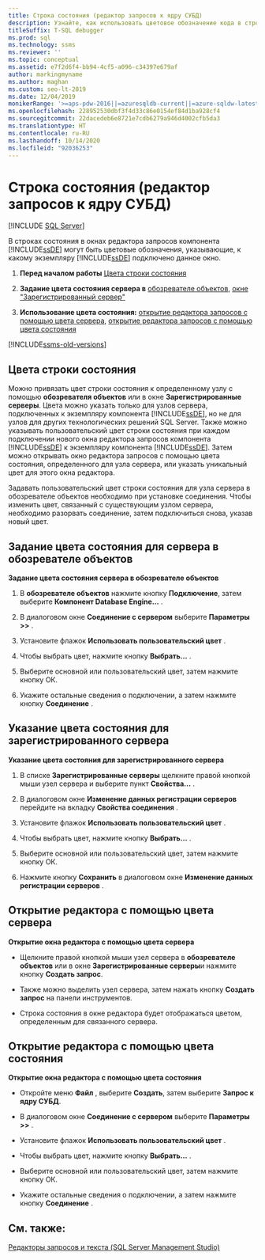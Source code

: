 ```yaml
---
title: Строка состояния (редактор запросов к ядру СУБД)
description: Узнайте, как использовать цветовое обозначение кода в строке состояния окна редактора запросов ядра СУБД, чтобы указать, к какому экземпляру ядра СУБД подключено окно.
titleSuffix: T-SQL debugger
ms.prod: sql
ms.technology: ssms
ms.reviewer: ''
ms.topic: conceptual
ms.assetid: e7f2d6f4-bb94-4cf5-a096-c34397e679af
author: markingmyname
ms.author: maghan
ms.custom: seo-lt-2019
ms.date: 12/04/2019
monikerRange: '>=aps-pdw-2016||=azuresqldb-current||=azure-sqldw-latest||>=sql-server-2016||=sqlallproducts-allversions||>=sql-server-linux-2017||=azuresqldb-mi-current'
ms.openlocfilehash: 228952530dbf3f4d33c86e0154ef84d1ba928cf4
ms.sourcegitcommit: 22dacedeb6e8721e7cdb6279a946d4002cfb5da3
ms.translationtype: HT
ms.contentlocale: ru-RU
ms.lasthandoff: 10/14/2020
ms.locfileid: "92036253"
---
```

# <a name="status-bar-database-engine-query-editor"></a>Строка состояния (редактор запросов к ядру СУБД)

 [!INCLUDE [SQL Server](../../includes/applies-to-version/sqlserver.md)]

В строках состояния в окнах редактора запросов компонента [!INCLUDE[ssDE](../../includes/ssde-md.md)] могут быть цветовые обозначения, указывающие, к какому экземпляру [!INCLUDE[ssDE](../../includes/ssde-md.md)] подключено данное окно.

1. **Перед началом работы**  [Цвета строки состояния](#StatusBarColors)  

2. **Задание цвета состояния сервера в**  [обозревателе объектов](#SetOEServerColor), [окне "Зарегистрированный сервер"](#SetRegServerColor)  

3. **Использование цвета состояния:**  [открытие редактора запросов с помощью цвета сервера](#OpenServerColor), [открытие редактора запросов с помощью цвета состояния](#OpenSpecColor)  

[!INCLUDE[ssms-old-versions](../../includes/ssms-old-versions.md)]

##  <a name="status-bar-colors"></a><a name="StatusBarColors"></a> Цвета строки состояния

Можно привязать цвет строки состояния к определенному узлу с помощью **обозревателя объектов** или в окне **Зарегистрированные серверы**. Цвета можно указать только для узлов сервера, подключенных к экземпляру компонента [!INCLUDE[ssDE](../../includes/ssde-md.md)], но не для узлов для других технологических решений SQL Server. Также можно указывать пользовательский цвет строки состояния при каждом подключении нового окна редактора запросов компонента [!INCLUDE[ssDE](../../includes/ssde-md.md)] к экземпляру компонента [!INCLUDE[ssDE](../../includes/ssde-md.md)]. Затем можно открывать окно редактора запросов с помощью цвета состояния, определенного для узла сервера, или указать уникальный цвет для этого окна редактора.  

Задавать пользовательский цвет строки состояния для узла сервера в обозревателе объектов необходимо при установке соединения. Чтобы изменить цвет, связанный с существующим узлом сервера, необходимо разорвать соединение, затем подключиться снова, указав новый цвет.  

##  <a name="set-the-status-color-for-a-server-in-object-explorer"></a><a name="SetOEServerColor"></a> Задание цвета состояния для сервера в обозревателе объектов

**Задание цвета состояния сервера в обозревателе объектов**  
  
1.  В **обозревателе объектов** нажмите кнопку **Подключение**, затем выберите **Компонент Database Engine...** .  
  
2.  В диалоговом окне **Соединение с сервером** выберите **Параметры >>** .  
  
3.  Установите флажок **Использовать пользовательский цвет** .  
  
4.  Чтобы выбрать цвет, нажмите кнопку **Выбрать...** .  
  
5.  Выберите основной или пользовательский цвет, затем нажмите кнопку ОК.  
  
6.  Укажите остальные сведения о подключении, а затем нажмите кнопку **Соединение** .  
  
##  <a name="set-the-status-color-for-a-registered-server"></a><a name="SetRegServerColor"></a> Указание цвета состояния для зарегистрированного сервера  
 **Указание цвета состояния для зарегистрированного сервера**  
  
1.  В списке **Зарегистрированные серверы** щелкните правой кнопкой мыши узел сервера и выберите пункт **Свойства...** .  
  
2.  В диалоговом окне **Изменение данных регистрации серверов** перейдите на вкладку **Свойства соединения** .  
  
3.  Установите флажок **Использовать пользовательский цвет** .  
  
4.  Чтобы выбрать цвет, нажмите кнопку **Выбрать...** .  
  
5.  Выберите основной или пользовательский цвет, затем нажмите кнопку ОК.  
  
6.  Нажмите кнопку **Сохранить** в диалоговом окне **Изменение данных регистрации серверов** .  
  
##  <a name="open-an-editor-using-a-server-color"></a><a name="OpenServerColor"></a> Открытие редактора с помощью цвета сервера  
 **Открытие окна редактора с помощью цвета сервера**  
  
-   Щелкните правой кнопкой мыши узел сервера в **обозревателе объектов** или в окне **Зарегистрированные серверы**и нажмите кнопку **Создать запрос**.  
  
-   Также можно выделить узел сервера, затем нажать кнопку **Создать запрос** на панели инструментов.  
  
-   Строка состояния в окне редактора будет отображаться цветом, определенным для связанного сервера.  
  
##  <a name="open-an-editor-specifying-a-status-color"></a><a name="OpenSpecColor"></a> Открытие редактора с помощью цвета состояния  
 **Открытие окна редактора с помощью цвета состояния**  
  
-   Откройте меню **Файл** , выберите **Создать**, затем выберите **Запрос к ядру СУБД**.  
  
-   В диалоговом окне **Соединение с сервером** выберите **Параметры >>** .  
  
-   Установите флажок **Использовать пользовательский цвет** .  
  
-   Чтобы выбрать цвет, нажмите кнопку **Выбрать...** .  
  
-   Выберите основной или пользовательский цвет, затем нажмите кнопку ОК.  
  
-   Укажите остальные сведения о подключении, а затем нажмите кнопку **Соединение** .  
  
## <a name="see-also"></a>См. также:  
 [Редакторы запросов и текста (SQL Server Management Studio)](../f1-help/database-engine-query-editor-sql-server-management-studio.md?view=sql-server-ver15)  
  
